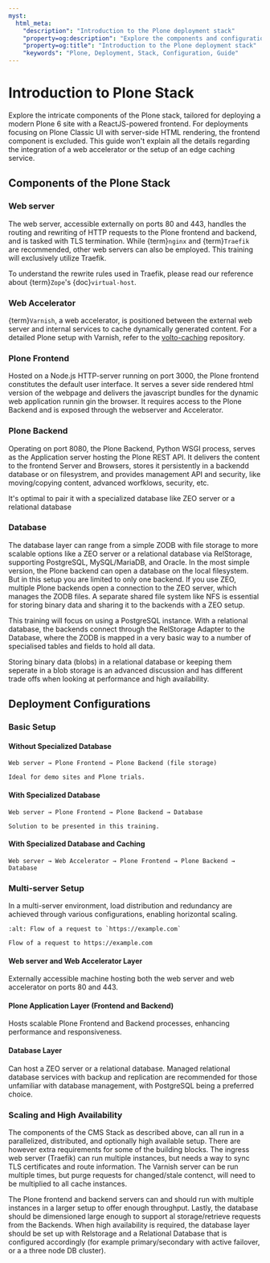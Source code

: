 ```yaml
---
myst:
  html_meta:
    "description": "Introduction to the Plone deployment stack"
    "property=og:description": "Explore the components and configurations for deploying a modern Plone 6 site."
    "property=og:title": "Introduction to the Plone deployment stack"
    "keywords": "Plone, Deployment, Stack, Configuration, Guide"
---
```

# Introduction to Plone Stack

Explore the intricate components of the Plone stack, tailored for deploying a modern Plone 6 site with a ReactJS-powered frontend.
For deployments focusing on Plone Classic UI with server-side HTML rendering, the frontend component is excluded.
This guide won't explain all the details regarding the integration of a web accelerator or the setup of an edge caching service.

## Components of the Plone Stack

### Web server

The web server, accessible externally on ports 80 and 443, handles the routing and rewriting of HTTP requests to the Plone frontend and backend, and is tasked with TLS termination. While {term}`nginx` and {term}`Traefik` are recommended, other web servers can also be employed. This training will exclusively utilize Traefik.

To understand the rewrite rules used in Traefik, please read our reference about {term}`Zope`'s {doc}`virtual-host`.

### Web Accelerator

{term}`Varnish`, a web accelerator, is positioned between the external web server and internal services to cache dynamically generated content. For a detailed Plone setup with Varnish, refer to the [volto-caching](https://github.com/collective/volto-caching) repository.

### Plone Frontend

Hosted on a Node.js HTTP-server running on port 3000, the Plone frontend constitutes the default user interface. It serves a sever side rendered html version of the webpage and delivers the javascript bundles for the dynamic web application runnin gin the browser. It requires access to the Plone Backend and is exposed through the webserver and Accelerator.

### Plone Backend

Operating on port 8080, the Plone Backend, Python  WSGI process, serves as the Application server hosting the Plone REST API. It delivers the content to the frontend Server and Browsers, stores it persistently in a backendd database or on filesystrem, and provides management API and security, like moving/copying content, advanced worfklows, security, etc.

It's optimal to pair it with a specialized database like ZEO server or a relational database

### Database

The database layer can range from a simple ZODB with file storage to more scalable options like a ZEO server or a relational database via RelStorage, supporting PostgreSQL, MySQL/MariaDB, and Oracle. In the most simple version, the Plone backend can open a database on the local filesystem. But in this setup you are limited to only one backend. If you use ZEO, multiple Plone backends open a connection to the ZEO server, which manages the ZODB files. A separate shared file system like NFS is essential for storing binary data and sharing it to the backends with a ZEO setup.

This training will focus on using a PostgreSQL instance. With a relational database, the backends connect through the RelStorage Adapter to the Database, where the ZODB is mapped in a very basic way to a number of specialised tables and fields to hold all data.

Storing binary data (blobs) in a relational database or keeping them seperate in a blob storage is an advanced discussion and has different trade offs when looking at
performance and high availability.

## Deployment Configurations

### Basic Setup

#### Without Specialized Database

```
Web server → Plone Frontend → Plone Backend (file storage)
```

```{note}
Ideal for demo sites and Plone trials.
```

#### With Specialized Database

```
Web server → Plone Frontend → Plone Backend → Database
```

```{note}
Solution to be presented in this training.
```

#### With Specialized Database and Caching

```
Web server → Web Accelerator → Plone Frontend → Plone Backend → Database
```

### Multi-server Setup

In a multi-server environment, load distribution and redundancy are achieved through various configurations, enabling horizontal scaling.

```{figure} _static/request_flow.png
:alt: Flow of a request to `https://example.com`

Flow of a request to https://example.com
```

#### Web server and Web Accelerator Layer

Externally accessible machine hosting both the web server and web accelerator on ports 80 and 443.

#### Plone Application Layer (Frontend and Backend)

Hosts scalable Plone Frontend and Backend processes, enhancing performance and responsiveness.

#### Database Layer

Can host a ZEO server or a relational database. Managed relational database services with backup and replication are
recommended for those unfamiliar with database management, with PostgreSQL being a preferred choice.

### Scaling and High Availability

The components of the CMS Stack as described above, can all run in a parallelized, distributed, and optionally high available setup. There are however extra requirements for some of the building blocks. The ingress web server (Traefik) can run multiple instances, but needs a way to sync TLS certificates and route information. The Varnish server can be run multiple times, but purge requests for changed/stale contenct, will need to be multiplied to all cache instances.

The Plone frontend and backend servers can and should run with multiple instances in a larger setup to offer enough throughput. Lastly, the database should be dimensioned large enough to support al storage/retrieve requests from the Backends. When high availability is required, the database layer should be set up with Relstorage and a Relational Database that is configured accordingly (for example primary/secondary with active failover, or a a three node DB cluster).
